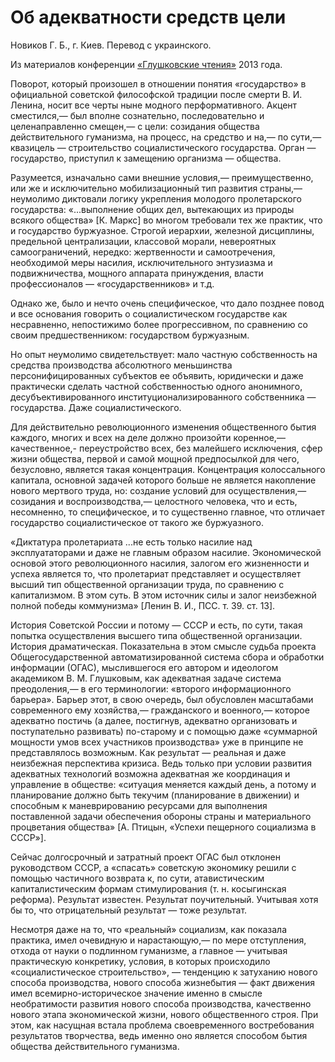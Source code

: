 # Об адекватности средств цели

Новиков Г. Б., г. Киев. Перевод с украинского.

Из материалов конференции [«Глушковские чтения»](../index.md) 2013 года.

Поворот, который произошел в отношении понятия «государство» в официальной советской философской традиции после смерти В. И. Ленина, носит все черты ныне модного перформативного. Акцент сместился,— был вполне сознательно, последовательно и целенаправленно смещен,— с цели: созидания общества действительного гуманизма, на процесс, на средство и на,— по сути,— квазицель — строительство социалистического государства. Орган — государство, приступил к замещению организма — общества.

Разумеется, изначально сами внешние условия,— преимущественно, или же и исключительно мобилизационный тип развития страны,— неумолимо диктовали логику укрепления молодого пролетарского государства: «...выполнение общих дел, вытекающих из природы всякого общества» [К. Маркс] во многом требовали тех же практик, что и государство буржуазное. Строгой иерархии, железной дисциплины, предельной централизации, классовой морали, невероятных самоограничений, нередко: жертвенности и самоотречения, необходимой меры насилия, исключительного энтузиазма и подвижничества, мощного аппарата принуждения, власти профессионалов — «государственников» и т.д.

Однако же, было и нечто очень специфическое, что дало позднее повод и все основания говорить о социалистическом государстве как несравненно, непостижимо более прогрессивном, по сравнению со своим предшественником: государством буржуазным.

Но опыт неумолимо свидетельствует: мало частную собственность на средства производства абсолютного меньшинства персонифицированных субъектов ее объявить, юридически и даже практически сделать частной собственностью одного анонимного, десубъективированного институционализированного собственника — государства. Даже социалистического.

Для действительно революционного изменения общественного бытия каждого, многих и всех на деле должно произойти коренное,— качественное,- переустройство всех, без малейшего исключения, сфер жизни общества, первой и самой мощной предпосылкой для чего, безусловно, является такая концентрация. Концентрация колоссального капитала, основной задачей которого больше не является накопление нового мертвого труда, но: создание условий для осуществления,— созидания и воспроизводства,— целостного человека, что и есть, несомненно, то специфическое, и то существенно главное, что отличает государство социалистическое от такого же буржуазного.

«Диктатура пролетариата ...не есть только насилие над эксплуататорами и даже не главным образом насилие. Экономической основой этого революционного насилия, залогом его жизненности и успеха является то, что пролетариат представляет и осуществляет высший тип общественной организации труда, по сравнению с капитализмом. В этом суть. В этом источник силы и залог неизбежной полной победы коммунизма» [Ленин В. И., ПСС. т. 39. ст. 13].

История Советской России и потому — СССР и есть, по сути, такая попытка осуществления высшего типа общественной организации. История драматическая. Показательна в этом смысле судьба проекта Общегосударственной автоматизированной система сбора и обработки информации (ОГАС), мыслившегося его автором и идеологом академиком В. М. Глушковым, как адекватная задаче система преодоления,— в его терминологии: «второго информационного барьера». Барьер этот, в свою очередь, был обусловлен масштабами современного ему хозяйства,— гражданского и военного,— которое адекватно постичь (а далее, постигнув, адекватно организовать и поступательно развивать) по-старому и с помощью даже «суммарной мощности умов всех участников производства» уже в принципе не представлялось возможным. Как результат — реальная и даже неизбежная перспектива кризиса. Ведь только при условии развития адекватных технологий возможна адекватная же координация и управление в обществе: «ситуация меняется каждый день, а потому и планирование должно быть текучим (планирование в движении) и способным к маневрированию ресурсами для выполнения поставленной задачи обеспечения обороны страны и материального процветания общества» [А. Птицын, «Успехи пещерного социализма в СССР»].

Сейчас долгосрочный и затратный проект ОГАС был отклонен руководством СССР, а «спасать» советскую экономику решили с помощью частичного возврата к, по сути, атавистическим капиталистическим формам стимулирования (т. н. косыгинская реформа). Результат известен. Результат поучительный. Учитывая хотя бы то, что отрицательный результат — тоже результат.

Несмотря даже на то, что «реальный» социализм, как показала практика, имел очевидную и нарастающую,— по мере отступления, отхода от науки о подлинном гуманизме, а главное — учитывая практическую конкретику, условия, в которых происходило «социалистическое строительство», — тенденцию к затуханию нового способа производства, нового способа жизнебытия — факт движения имел всемирно-историческое значение именно в смысле необратимости развития нового способа производства, качественно нового этапа экономической жизни, нового общественного строя. При этом, как насущная встала проблема своевременного востребования результатов творчества, ведь именно оно является способом бытия общества действительного гуманизма.